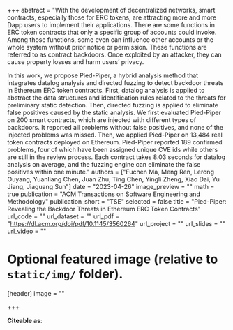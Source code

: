 +++
abstract = "With the development of decentralized networks, smart contracts, especially those for ERC tokens, are attracting more and more Dapp users to implement their applications. There are some functions in ERC token contracts that only a specific group of accounts could invoke. Among those functions, some even can influence other accounts or the whole system without prior notice or permission. These functions are referred to as contract backdoors. Once exploited by an attacker, they can cause property losses and harm users’ privacy.

In this work, we propose Pied-Piper, a hybrid analysis method that integrates datalog analysis and directed fuzzing to detect backdoor threats in Ethereum ERC token contracts. First, datalog analysis is applied to abstract the data structures and identification rules related to the threats for preliminary static detection. Then, directed fuzzing is applied to eliminate false positives caused by the static analysis. We first evaluated Pied-Piper on 200 smart contracts, which are injected with different types of backdoors. It reported all problems without false positives, and none of the injected problems was missed. Then, we applied Pied-Piper on 13,484 real token contracts deployed on Ethereum. Pied-Piper reported 189 confirmed problems, four of which have been assigned unique CVE ids while others are still in the review process. Each contract takes 8.03 seconds for datalog analysis on average, and the fuzzing engine can eliminate the false positives within one minute."
authors = ["Fuchen Ma, Meng Ren, Lerong Ouyang, Yuanliang Chen, Juan Zhu, Ting Chen, Yingli Zheng, Xiao Dai, Yu Jiang, Jiaguang Sun"]
date = "2023-04-26"
image_preview = ""
math = true
publication = "ACM Transactions on Software Engineering and Methodology"
publication_short = "TSE"
selected = false
title = "Pied-Piper: Revealing the Backdoor Threats in Ethereum ERC Token Contracts"
url_code = ""
url_dataset = ""
url_pdf = "https://dl.acm.org/doi/pdf/10.1145/3560264"
url_project = ""
url_slides = ""
url_video = ""

# Optional featured image (relative to `static/img/` folder).
[header]
image = ""

+++

**Citeable as**:


